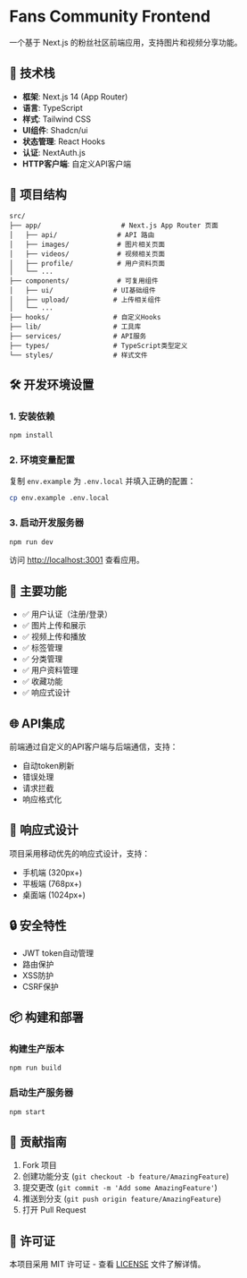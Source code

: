 # Fans Community Frontend

一个基于 Next.js 的粉丝社区前端应用，支持图片和视频分享功能。

## 🚀 技术栈

- **框架**: Next.js 14 (App Router)
- **语言**: TypeScript
- **样式**: Tailwind CSS
- **UI组件**: Shadcn/ui
- **状态管理**: React Hooks
- **认证**: NextAuth.js
- **HTTP客户端**: 自定义API客户端

## 📁 项目结构

```
src/
├── app/                    # Next.js App Router 页面
│   ├── api/               # API 路由
│   ├── images/            # 图片相关页面
│   ├── videos/            # 视频相关页面
│   ├── profile/           # 用户资料页面
│   └── ...
├── components/            # 可复用组件
│   ├── ui/               # UI基础组件
│   ├── upload/           # 上传相关组件
│   └── ...
├── hooks/                # 自定义Hooks
├── lib/                  # 工具库
├── services/             # API服务
├── types/                # TypeScript类型定义
└── styles/               # 样式文件
```

## 🛠️ 开发环境设置

### 1. 安装依赖
```bash
npm install
```

### 2. 环境变量配置
复制 `env.example` 为 `.env.local` 并填入正确的配置：
```bash
cp env.example .env.local
```

### 3. 启动开发服务器
```bash
npm run dev
```

访问 [http://localhost:3001](http://localhost:3001) 查看应用。

## 🔧 主要功能

- ✅ 用户认证（注册/登录）
- ✅ 图片上传和展示
- ✅ 视频上传和播放
- ✅ 标签管理
- ✅ 分类管理
- ✅ 用户资料管理
- ✅ 收藏功能
- ✅ 响应式设计

## 🌐 API集成

前端通过自定义的API客户端与后端通信，支持：
- 自动token刷新
- 错误处理
- 请求拦截
- 响应格式化

## 📱 响应式设计

项目采用移动优先的响应式设计，支持：
- 手机端 (320px+)
- 平板端 (768px+)
- 桌面端 (1024px+)

## 🔒 安全特性

- JWT token自动管理
- 路由保护
- XSS防护
- CSRF保护

## 📦 构建和部署

### 构建生产版本
```bash
npm run build
```

### 启动生产服务器
```bash
npm start
```

## 🤝 贡献指南

1. Fork 项目
2. 创建功能分支 (`git checkout -b feature/AmazingFeature`)
3. 提交更改 (`git commit -m 'Add some AmazingFeature'`)
4. 推送到分支 (`git push origin feature/AmazingFeature`)
5. 打开 Pull Request

## 📄 许可证

本项目采用 MIT 许可证 - 查看 [LICENSE](LICENSE) 文件了解详情。
